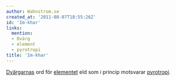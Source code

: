 ```yaml
---
author: Wahnstrom.se
created_at: '2011-08-07T18:55:26Z'
id: 'Im-khar'
links:
  mention:
  - Dvärg
  - element
  - pyrotropi
title: 'Im-khar'
---
```


[Dvärgarnas] ord för [elementet] eld som i princip motsvarar [pyrotropi].

  [Dvärgarnas]: Dvärg
  [elementet]: element
  [pyrotropi]: pyrotropi
